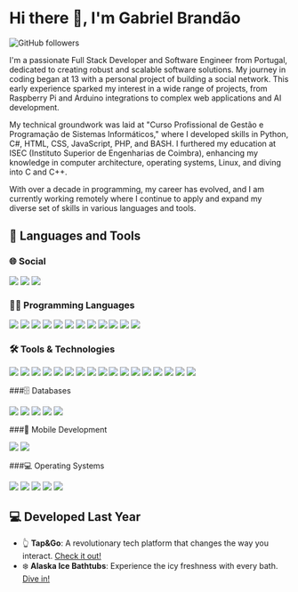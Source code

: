 # Hi there 👋, I'm Gabriel Brandão
![GitHub followers](https://img.shields.io/github/followers/bakill3?label=Follow&style=social)

I'm a passionate Full Stack Developer and Software Engineer from Portugal, dedicated to creating robust and scalable software solutions. My journey in coding began at 13 with a personal project of building a social network. This early experience sparked my interest in a wide range of projects, from Raspberry Pi and Arduino integrations to complex web applications and AI development.

My technical groundwork was laid at "Curso Profissional de Gestão e Programação de Sistemas Informáticos," where I developed skills in Python, C#, HTML, CSS, JavaScript, PHP, and BASH. I furthered my education at ISEC (Instituto Superior de Engenharias de Coimbra), enhancing my knowledge in computer architecture, operating systems, Linux, and diving into C and C++.

With over a decade in programming, my career has evolved, and I am currently working remotely where I continue to apply and expand my diverse set of skills in various languages and tools.

## 🚀 Languages and Tools

### 🌐 Social
<p>
  <img src="https://img.shields.io/badge/-LinkedIn-0077B5?style=flat&logo=LinkedIn&logoColor=white" />
  <img src="https://img.shields.io/badge/-Gmail-D14836?style=flat&logo=Gmail&logoColor=white" />
  <img src="https://img.shields.io/badge/-Discord-7289DA?style=flat&logo=Discord&logoColor=white" />
</p>

### 👨‍💻 Programming Languages
<p>
  <img src="https://img.shields.io/badge/HTML5-E34F26?style=for-the-badge&logo=html5&logoColor=white" />
  <img src="https://img.shields.io/badge/CSS3-1572B6?style=for-the-badge&logo=css3&logoColor=white" />
  <img src="https://img.shields.io/badge/JavaScript-F7DF1E?style=for-the-badge&logo=javascript&logoColor=black" />
  <img src="https://img.shields.io/badge/PHP-777BB4?style=for-the-badge&logo=php&logoColor=white" />
  <img src="https://img.shields.io/badge/Python-3776AB?style=for-the-badge&logo=python&logoColor=white" />
  <img src="https://img.shields.io/badge/C-00599C?style=for-the-badge&logo=c&logoColor=white" />
  <img src="https://img.shields.io/badge/C++-00599C?style=for-the-badge&logo=cplusplus&logoColor=white" />
  <img src="https://img.shields.io/badge/C%23-239120?style=for-the-badge&logo=c-sharp&logoColor=white" />
  <img src="https://img.shields.io/badge/Java-007396?style=for-the-badge&logo=java&logoColor=white" />
  <img src="https://img.shields.io/badge/SQL-4479A1?style=for-the-badge&logo=sql&logoColor=white" />
  <img src="https://img.shields.io/badge/jQuery-0769AD?style=for-the-badge&logo=jquery&logoColor=white" />
  <img src="https://img.shields.io/badge/gnu%20bash-%234EAA25.svg?&style=for-the-badge&logo=gnu%20bash&logoColor=white" />
</p>

### 🛠️ Tools & Technologies
<p>
  <img src="https://img.shields.io/badge/-GIT-F05032?style=flat&logo=git&logoColor=white" />
  <img src="https://img.shields.io/badge/-NPM-CB3837?style=flat&logo=npm&logoColor=white" />
  <img src="https://img.shields.io/badge/-Docker-2496ED?style=flat&logo=Docker&logoColor=white" />
  <img src="https://img.shields.io/badge/-XAMPP-FB7A24?style=flat&logo=XAMPP&logoColor=white" />
  <img src="https://img.shields.io/badge/-Filezilla-BF0000?style=flat&logo=Filezilla&logoColor=white" />
  <img src="https://img.shields.io/badge/-Cropie.js-FF69B4?style=flat&logo=JavaScript&logoColor=white" />
  <img src="https://img.shields.io/badge/-PHPMailer-007ACC?style=flat&logo=PHP&logoColor=white" />
  <img src="https://img.shields.io/badge/Android%20Studio-3DDC84?style=for-the-badge&logo=android-studio&logoColor=white" />
  <img src="https://img.shields.io/badge/Blender-F5792A?style=for-the-badge&logo=blender&logoColor=white" />
  <img src="https://img.shields.io/badge/Unity-000000?style=for-the-badge&logo=unity&logoColor=white" />
  <img src="https://img.shields.io/badge/unreal%20engine-%23313131.svg?&style=for-the-badge&logo=unreal%20engine&logoColor=white" />
  <img src="https://img.shields.io/badge/-Symfony-000000?style=flat&logo=Symfony&logoColor=white" />
  <img src="https://img.shields.io/badge/-.NET-512BD4?style=flat&logo=.NET&logoColor=white" />
  <img src="https://img.shields.io/badge/-EDA-007ACC?style=flat&logo=Architecture&logoColor=white" />
  <img src="https://img.shields.io/badge/-ORM-007ACC?style=flat&logo=ORM&logoColor=white" />
  <img src="https://img.shields.io/badge/-License%20Service-007ACC?style=flat&logo=License&logoColor=white" />
  <img src="https://img.shields.io/badge/-Microsoft%20Server-007ACC?style=flat&logo=Microsoft&logoColor=white" />
</p>

###🗄️ Databases
<p>
  <img src="https://img.shields.io/badge/-MariaDB-C0765A?style=flat&logo=MariaDB&logoColor=white" />
  <img src="https://img.shields.io/badge/-MongoDB-47A248?style=flat&logo=MongoDB&logoColor=white" />
  <img src="https://img.shields.io/badge/-MySQL-4479A1?style=flat&logo=MySQL&logoColor=white" />
  <img src="https://img.shields.io/badge/-POSTGRESQL-336791?style=flat&logo=PostgreSQL&logoColor=white
" />
<img src="https://img.shields.io/badge/-NoSQL-000000?style=flat&logo=NoSQL&logoColor=white" />

</p>

###📱 Mobile Development
<p>
  <img src="https://img.shields.io/badge/-Android-3DDC84?style=flat&logo=Android&logoColor=white" />
  <img src="https://img.shields.io/badge/-IOS-000000?style=flat&logo=IOS&logoColor=white" />
</p>

###💻 Operating Systems
<p>
  <img src="https://img.shields.io/badge/-Linux-FCC624?style=flat&logo=Linux&logoColor=black" />
  <img src="https://img.shields.io/badge/-Windows-0078D6?style=flat&logo=Windows&logoColor=white" />
  <img src="https://img.shields.io/badge/-Ubuntu-E95420?style=flat&logo=Ubuntu&logoColor=white" />
  <img src="https://img.shields.io/badge/-Linux%20Mint-87CF3E?style=flat&logo=Linux-Mint&logoColor=white" />
  <img src="https://img.shields.io/badge/-Kali%20Linux-557C94?style=flat&logo=Kali-Linux&logoColor=white" />
</p>

## 💻 Developed Last Year
- 👆 **Tap&Go**: A revolutionary tech platform that changes the way you interact. [Check it out!](https://tapgotech.com/)
- ❄️ **Alaska Ice Bathtubs**: Experience the icy freshness with every bath. [Dive in!](https://alaskaicebath.com/)
